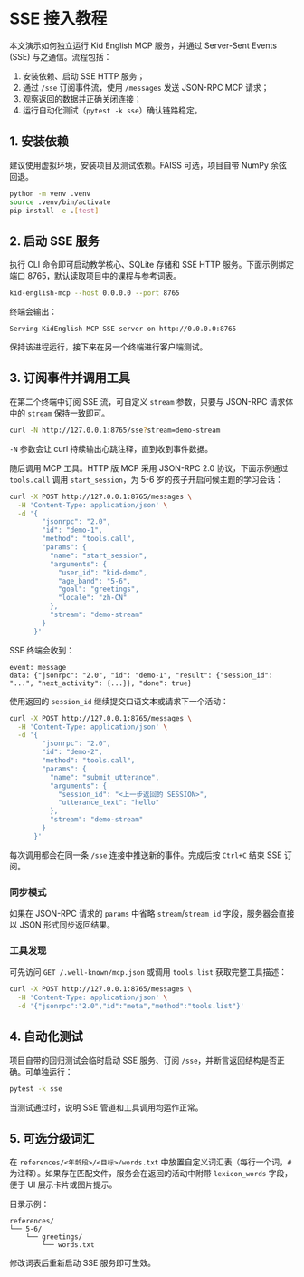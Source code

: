 # SSE 接入教程

本文演示如何独立运行 Kid English MCP 服务，并通过 Server-Sent Events (SSE) 与之通信。流程包括：

1. 安装依赖、启动 SSE HTTP 服务；
2. 通过 `/sse` 订阅事件流，使用 `/messages` 发送 JSON-RPC MCP 请求；
3. 观察返回的数据并正确关闭连接；
4. 运行自动化测试（`pytest -k sse`）确认链路稳定。

## 1. 安装依赖

建议使用虚拟环境，安装项目及测试依赖。FAISS 可选，项目自带 NumPy 余弦回退。

```bash
python -m venv .venv
source .venv/bin/activate
pip install -e .[test]
```

## 2. 启动 SSE 服务

执行 CLI 命令即可启动教学核心、SQLite 存储和 SSE HTTP 服务。下面示例绑定端口 8765，默认读取项目中的课程与参考词表。

```bash
kid-english-mcp --host 0.0.0.0 --port 8765
```

终端会输出：

```
Serving KidEnglish MCP SSE server on http://0.0.0.0:8765
```

保持该进程运行，接下来在另一个终端进行客户端测试。

## 3. 订阅事件并调用工具

在第二个终端中订阅 SSE 流，可自定义 `stream` 参数，只要与 JSON-RPC 请求体中的 `stream` 保持一致即可。

```bash
curl -N http://127.0.0.1:8765/sse?stream=demo-stream
```

`-N` 参数会让 curl 持续输出心跳注释，直到收到事件数据。

随后调用 MCP 工具。HTTP 版 MCP 采用 JSON-RPC 2.0 协议，下面示例通过 `tools.call` 调用 `start_session`，为 5-6 岁的孩子开启问候主题的学习会话：

```bash
curl -X POST http://127.0.0.1:8765/messages \
  -H 'Content-Type: application/json' \
  -d '{
        "jsonrpc": "2.0",
        "id": "demo-1",
        "method": "tools.call",
        "params": {
          "name": "start_session",
          "arguments": {
            "user_id": "kid-demo",
            "age_band": "5-6",
            "goal": "greetings",
            "locale": "zh-CN"
          },
          "stream": "demo-stream"
        }
      }'
```

SSE 终端会收到：

```
event: message
data: {"jsonrpc": "2.0", "id": "demo-1", "result": {"session_id": "...", "next_activity": {...}}, "done": true}
```

使用返回的 `session_id` 继续提交口语文本或请求下一个活动：

```bash
curl -X POST http://127.0.0.1:8765/messages \
  -H 'Content-Type: application/json' \
  -d '{
        "jsonrpc": "2.0",
        "id": "demo-2",
        "method": "tools.call",
        "params": {
          "name": "submit_utterance",
          "arguments": {
            "session_id": "<上一步返回的 SESSION>",
            "utterance_text": "hello"
          },
          "stream": "demo-stream"
        }
      }'
```

每次调用都会在同一条 `/sse` 连接中推送新的事件。完成后按 `Ctrl+C` 结束 SSE 订阅。

### 同步模式

如果在 JSON-RPC 请求的 `params` 中省略 `stream`/`stream_id` 字段，服务器会直接以 JSON 形式同步返回结果。

### 工具发现

可先访问 `GET /.well-known/mcp.json` 或调用 `tools.list` 获取完整工具描述：

```bash
curl -X POST http://127.0.0.1:8765/messages \
  -H 'Content-Type: application/json' \
  -d '{"jsonrpc":"2.0","id":"meta","method":"tools.list"}'
```

## 4. 自动化测试

项目自带的回归测试会临时启动 SSE 服务、订阅 `/sse`，并断言返回结构是否正确。可单独运行：

```bash
pytest -k sse
```

当测试通过时，说明 SSE 管道和工具调用均运作正常。

## 5. 可选分级词汇

在 `references/<年龄段>/<目标>/words.txt` 中放置自定义词汇表（每行一个词，`#` 为注释）。如果存在匹配文件，服务会在返回的活动中附带 `lexicon_words` 字段，便于 UI 展示卡片或图片提示。

目录示例：

```
references/
└── 5-6/
    └── greetings/
        └── words.txt
```

修改词表后重新启动 SSE 服务即可生效。

